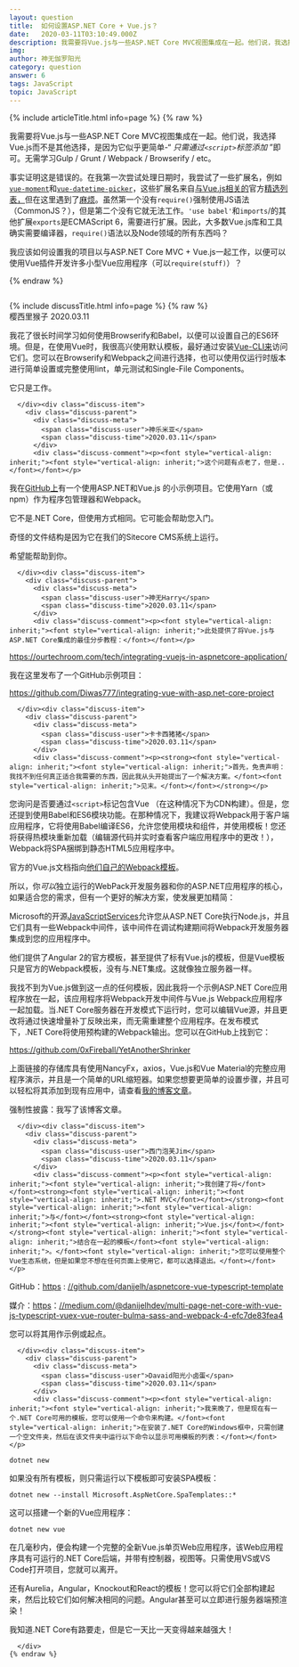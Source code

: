 ```yaml
---
layout: question
title:  如何设置ASP.NET Core + Vue.js？
date:   2020-03-11T03:10:49.000Z
description: 我需要将Vue.js与一些ASP.NET Core MVC视图集成在一起。他们说，我选择Vue.js而不是其他选择，是因为它似乎更简单-“ 只需通过<sc...
img: 
author: 神无伽罗阳光
category: question
answer: 6
tags: JavaScript
topic: JavaScript
---
```

<div class="article-root">
  <div class="article">
    {% include articleTitle.html info=page %}
    {% raw %}
    <div class="article-content"><p><font style="vertical-align: inherit;"><font style="vertical-align: inherit;">我需要将Vue.js与一些ASP.NET Core MVC视图集成在一起。</font><font style="vertical-align: inherit;">他们说，</font><font style="vertical-align: inherit;">我选择Vue.js而不是其他选择，是因为它似乎更简单-“ </font></font><em><font style="vertical-align: inherit;"><font style="vertical-align: inherit;">只需通过</font></font><code>&lt;script&gt;</code><font style="vertical-align: inherit;"><font style="vertical-align: inherit;">标签添加</font></font></em><font style="vertical-align: inherit;"><font style="vertical-align: inherit;"> ”即可。</font><font style="vertical-align: inherit;">无需学习Gulp / Grunt / Webpack / Browserify / etc。</font></font></p>

<p><font style="vertical-align: inherit;"><font style="vertical-align: inherit;">事实证明这是错误的。</font><font style="vertical-align: inherit;">在我第一次尝试处理日期时，我尝试了一些扩展名，例如</font></font><a href="https://github.com/brockpetrie/vue-moment" rel="nofollow noreferrer"><code>vue-moment</code></a><font style="vertical-align: inherit;"><font style="vertical-align: inherit;">和</font></font><a href="https://github.com/Haixing-Hu/vue-datetime-picker" rel="nofollow noreferrer"><code>vue-datetime-picker</code></a><font style="vertical-align: inherit;"><font style="vertical-align: inherit;">，</font><font style="vertical-align: inherit;">这些扩展名</font><font style="vertical-align: inherit;">来自</font></font><a href="https://github.com/vuejs/awesome-vue" rel="nofollow noreferrer"><font style="vertical-align: inherit;"><font style="vertical-align: inherit;">与Vue.js相关的</font></font></a><font style="vertical-align: inherit;"><font style="vertical-align: inherit;">官方</font><a href="https://github.com/vuejs/awesome-vue" rel="nofollow noreferrer"><font style="vertical-align: inherit;">精选列表，</font></a><font style="vertical-align: inherit;">但在这里遇到了</font><a href="https://github.com/vuejs/awesome-vue" rel="nofollow noreferrer"><font style="vertical-align: inherit;">麻烦</font></a><font style="vertical-align: inherit;">。</font><font style="vertical-align: inherit;">虽然第一个没有</font></font><code>require()</code><font style="vertical-align: inherit;"><font style="vertical-align: inherit;">强制</font><font style="vertical-align: inherit;">使用</font><font style="vertical-align: inherit;">JS语法（CommonJS？），但是第二个没有它就无法工作。</font></font><code>'use babel'</code><font style="vertical-align: inherit;"><font style="vertical-align: inherit;">和</font></font><code>imports</code><font style="vertical-align: inherit;"><font style="vertical-align: inherit;">/的</font><font style="vertical-align: inherit;">其他扩展</font></font><code>exports</code><font style="vertical-align: inherit;"><font style="vertical-align: inherit;">是ECMAScript 6，需要进行</font><font style="vertical-align: inherit;">扩展</font><font style="vertical-align: inherit;">。</font><font style="vertical-align: inherit;">因此，大多数Vue.js库和工具确实需要编译器，</font></font><code>require()</code><font style="vertical-align: inherit;"><font style="vertical-align: inherit;">语法以及Node领域的所有东西吗？</font></font></p>

<p><font style="vertical-align: inherit;"><font style="vertical-align: inherit;">我应该如何设置我的项目以与ASP.NET Core MVC + Vue.js一起工作，以便可以使用Vue插件开发许多小型Vue应用程序（可以</font></font><code>require(stuff)</code><font style="vertical-align: inherit;"><font style="vertical-align: inherit;">）？</font></font></p></div>
    {% endraw %}
  </div>
  <p style="height: 0;width:0;overflow: hidden;"> 第587篇《如何设置ASP.NET Core + Vue.js？》来自Winter(https://github.com/aiyld/aiyld.github.io)的站点</p>
  <div class="discuss-wrapper">
    {% include discussTitle.html info=page %}
    {% raw %}
    <div class="discuss-item">
        <div class="discuss-parent">
          <div class="discuss-meta">
            <span class="discuss-user">樱西里猴子</span>
            <span class="discuss-time">2020.03.11</span>
          </div>
          <div class="discuss-comment"><p><font style="vertical-align: inherit;"><font style="vertical-align: inherit;">我花了很长时间学习如何使用Browserify和Babel，以便可以设置自己的ES6环境。</font><font style="vertical-align: inherit;">但是，在使用Vue时，我很高兴使用默认模板，最好通过安装</font></font><a href="https://github.com/vuejs/vue-cli" rel="nofollow noreferrer"><font style="vertical-align: inherit;"><font style="vertical-align: inherit;">Vue-CLI来</font></font></a><font style="vertical-align: inherit;"><font style="vertical-align: inherit;">访问它们</font><font style="vertical-align: inherit;">。</font><font style="vertical-align: inherit;">您可以在Browserify和Webpack之间进行选择，也可以使用仅运行时版本进行简单设置或完整使用lint，单元测试和Single-File Components。</font></font></p>

<p><font style="vertical-align: inherit;"><font style="vertical-align: inherit;">它只是工作。</font></font></p></div>
        </div>
        
      </div><div class="discuss-item">
        <div class="discuss-parent">
          <div class="discuss-meta">
            <span class="discuss-user">神乐米亚</span>
            <span class="discuss-time">2020.03.11</span>
          </div>
          <div class="discuss-comment"><p><font style="vertical-align: inherit;"><font style="vertical-align: inherit;">这个问题有点老了，但是..</font></font></p>

<p><font style="vertical-align: inherit;"><font style="vertical-align: inherit;">我在</font></font><a href="https://github.com/pimboden/Web12VueAspx" rel="nofollow noreferrer"><font style="vertical-align: inherit;"><font style="vertical-align: inherit;">GitHub上</font></font></a><font style="vertical-align: inherit;"><font style="vertical-align: inherit;">有一个</font><font style="vertical-align: inherit;">使用ASP.NET和Vue.js </font><font style="vertical-align: inherit;">的小示例项目。</font><font style="vertical-align: inherit;">它使用Yarn（或npm）作为程序包管理器和Webpack。</font></font></p>

<p><font style="vertical-align: inherit;"><font style="vertical-align: inherit;">它不是.NET Core，但使用方式相同。</font><font style="vertical-align: inherit;">它可能会帮助您入门。</font></font></p>

<p><font style="vertical-align: inherit;"><font style="vertical-align: inherit;">奇怪的文件结构是因为它在我们的Sitecore CMS系统上运行。</font></font></p>

<p><font style="vertical-align: inherit;"><font style="vertical-align: inherit;">希望能帮助到你。</font></font></p></div>
        </div>
        
      </div><div class="discuss-item">
        <div class="discuss-parent">
          <div class="discuss-meta">
            <span class="discuss-user">神无Harry</span>
            <span class="discuss-time">2020.03.11</span>
          </div>
          <div class="discuss-comment"><p><font style="vertical-align: inherit;"><font style="vertical-align: inherit;">此处提供了将Vue.js与ASP.NET Core集成的最佳分步教程：</font></font></p>

<p><a href="https://ourtechroom.com/tech/integrating-vuejs-in-aspnetcore-application/" rel="nofollow noreferrer"><font style="vertical-align: inherit;"><font style="vertical-align: inherit;">https://ourtechroom.com/tech/integrating-vuejs-in-aspnetcore-application/</font></font></a></p>

<p><font style="vertical-align: inherit;"><font style="vertical-align: inherit;">我在这里发布了一个GitHub示例项目：</font></font></p>

<p><a href="https://github.com/Diwas777/integrating-vue-with-asp.net-core-project" rel="nofollow noreferrer"><font style="vertical-align: inherit;"><font style="vertical-align: inherit;">https://github.com/Diwas777/integrating-vue-with-asp.net-core-project</font></font></a></p></div>
        </div>
        
      </div><div class="discuss-item">
        <div class="discuss-parent">
          <div class="discuss-meta">
            <span class="discuss-user">卡卡西猪猪</span>
            <span class="discuss-time">2020.03.11</span>
          </div>
          <div class="discuss-comment"><p><strong><font style="vertical-align: inherit;"><font style="vertical-align: inherit;">首先，免责声明：我找不到任何真正适合我需要的东西，因此我从头开始提出了一个解决方案。</font><font style="vertical-align: inherit;">见末。</font></font></strong></p>

<p><font style="vertical-align: inherit;"><font style="vertical-align: inherit;">您询问是否要通过</font></font><code>&lt;script&gt;</code><font style="vertical-align: inherit;"><font style="vertical-align: inherit;">标记</font><font style="vertical-align: inherit;">包含Vue </font><font style="vertical-align: inherit;">（在这种情况下为CDN构建）。</font><font style="vertical-align: inherit;">但是，您还提到使用Babel和ES6模块功能。</font><font style="vertical-align: inherit;">在那种情况下，我建议将Webpack用于客户端应用程序，它将使用Babel编译ES6，允许您使用模块和组件，并使用模板！</font><font style="vertical-align: inherit;">您还将获得热模块重新加载（编辑源代码并实时查看客户端应用程序中的更改！），Webpack将SPA捆绑到静态HTML5应用程序中。</font></font></p>

<p><font style="vertical-align: inherit;"><font style="vertical-align: inherit;">官方的Vue.js文档指向</font></font><a href="https://vuejs.org/v2/guide/installation.html#CLI" rel="nofollow noreferrer"><font style="vertical-align: inherit;"><font style="vertical-align: inherit;">他们自己的Webpack模板</font></font></a><font style="vertical-align: inherit;"><font style="vertical-align: inherit;">。</font></font></p>

<p><font style="vertical-align: inherit;"><font style="vertical-align: inherit;">所以，你</font></font><em><font style="vertical-align: inherit;"><font style="vertical-align: inherit;">可以</font></font></em><font style="vertical-align: inherit;"><font style="vertical-align: inherit;">独立运行的WebPack开发服务器和你的ASP.NET应用程序的核心，如果适合您的需求，但有一个更好的解决方案，使发展更加精简：</font></font></p>

<p><font style="vertical-align: inherit;"><font style="vertical-align: inherit;">Microsoft的开源</font></font><a href="https://github.com/aspnet/JavaScriptServices" rel="nofollow noreferrer"><font style="vertical-align: inherit;"><font style="vertical-align: inherit;">JavaScriptServices</font></font></a><font style="vertical-align: inherit;"><font style="vertical-align: inherit;">允许您从ASP.NET Core执行Node.js，并且它们具有一些Webpack中间件，该中间件在调试构建期间将Webpack开发服务器集成到您的应用程序中。</font></font></p>

<p><font style="vertical-align: inherit;"><font style="vertical-align: inherit;">他们提供了Angular 2的官方模板，甚至提供了标有Vue.js的模板，但是Vue模板只是官方的Webpack模板，没有与.NET集成。</font><font style="vertical-align: inherit;">这就像独立服务器一样。</font></font></p>

<p><font style="vertical-align: inherit;"><font style="vertical-align: inherit;">我找不到为Vue.js做到这一点的任何模板，因此我将一个示例ASP.NET Core应用程序放在一起，该应用程序将Webpack开发中间件与Vue.js Webpack应用程序一起加载。</font><font style="vertical-align: inherit;">当.NET Core服务器在开发模式下运行时，您可以编辑Vue源，并且更改将通过快速增量补丁反映出来，而无需重建整个应用程序。</font><font style="vertical-align: inherit;">在发布模式下，.NET Core将使用预构建的Webpack输出。</font><font style="vertical-align: inherit;">您可以在GitHub上找到它：</font></font></p>

<p><a href="https://github.com/0xFireball/YetAnotherShrinker" rel="nofollow noreferrer"><font style="vertical-align: inherit;"><font style="vertical-align: inherit;">https://github.com/0xFireball/YetAnotherShrinker</font></font></a></p>

<p><font style="vertical-align: inherit;"><font style="vertical-align: inherit;">上面链接的存储库具有使用NancyFx，axios，Vue.js和Vue Material的完整应用程序演示，并且是一个简单的URL缩短器。</font><font style="vertical-align: inherit;">如果您想要更简单的设置步骤，并且可以轻松将其添加到现有应用中，请查看</font></font><a href="https://blog.iridiumion.xyz/tutorials/2016/12/13/aspnetcore-vuejs-2/" rel="nofollow noreferrer"><font style="vertical-align: inherit;"><font style="vertical-align: inherit;">我的博客文章</font></font></a><font style="vertical-align: inherit;"><font style="vertical-align: inherit;">。</font></font></p>

<p><font style="vertical-align: inherit;"><font style="vertical-align: inherit;">强制性披露：我写了该博客文章。</font></font></p></div>
        </div>
        
      </div><div class="discuss-item">
        <div class="discuss-parent">
          <div class="discuss-meta">
            <span class="discuss-user">西门泡芙Jim</span>
            <span class="discuss-time">2020.03.11</span>
          </div>
          <div class="discuss-comment"><p><font style="vertical-align: inherit;"><font style="vertical-align: inherit;">我创建了将</font></font><strong><font style="vertical-align: inherit;"><font style="vertical-align: inherit;">.NET MVC</font></font></strong><font style="vertical-align: inherit;"><font style="vertical-align: inherit;">与</font></font><strong><font style="vertical-align: inherit;"><font style="vertical-align: inherit;">Vue.js</font></font></strong><font style="vertical-align: inherit;"><font style="vertical-align: inherit;">结合在一起的模板</font><font style="vertical-align: inherit;">。</font><font style="vertical-align: inherit;">您可以使用整个Vue生态系统，但是如果您不想在任何页面上使用它，都可以选择退出。</font></font></p>

<p><font style="vertical-align: inherit;"><font style="vertical-align: inherit;">GitHub：</font><a href="https://github.com/danijelh/aspnetcore-vue-typescript-template" rel="nofollow noreferrer"><font style="vertical-align: inherit;">https</font></a><font style="vertical-align: inherit;"> : </font></font><a href="https://github.com/danijelh/aspnetcore-vue-typescript-template" rel="nofollow noreferrer"><font style="vertical-align: inherit;"><font style="vertical-align: inherit;">//github.com/danijelh/aspnetcore-vue-typescript-template</font></font></a></p>

<p><font style="vertical-align: inherit;"><font style="vertical-align: inherit;">媒介：</font><a href="https://medium.com/@danijelhdev/multi-page-net-core-with-vue-js-typescript-vuex-vue-router-bulma-sass-and-webpack-4-efc7de83fea4" rel="nofollow noreferrer"><font style="vertical-align: inherit;">https</font></a><font style="vertical-align: inherit;">：</font></font><a href="https://medium.com/@danijelhdev/multi-page-net-core-with-vue-js-typescript-vuex-vue-router-bulma-sass-and-webpack-4-efc7de83fea4" rel="nofollow noreferrer"><font style="vertical-align: inherit;"><font style="vertical-align: inherit;">//medium.com/@danijelhdev/multi-page-net-core-with-vue-js-typescript-vuex-vue-router-bulma-sass-and-webpack-4-efc7de83fea4</font></font></a></p>

<p><font style="vertical-align: inherit;"><font style="vertical-align: inherit;">您可以将其用作示例或起点。</font></font></p></div>
        </div>
        
      </div><div class="discuss-item">
        <div class="discuss-parent">
          <div class="discuss-meta">
            <span class="discuss-user">Davaid阳光小卤蛋</span>
            <span class="discuss-time">2020.03.11</span>
          </div>
          <div class="discuss-comment"><p><font style="vertical-align: inherit;"><font style="vertical-align: inherit;">我来晚了，但是现在有一个.NET Core可用的模板，您可以使用一个命令来构建。</font><font style="vertical-align: inherit;">在安装了.NET Core的Windows框中，只需创建一个空文件夹，然后在该文件夹中运行以下命令以显示可用模板的列表：</font></font></p>

<pre><code>dotnet new
</code></pre>

<p><font style="vertical-align: inherit;"><font style="vertical-align: inherit;">如果没有所有模板，则只需运行以下模板即可安装SPA模板：</font></font></p>

<pre><code>dotnet new --install Microsoft.AspNetCore.SpaTemplates::*
</code></pre>

<p><font style="vertical-align: inherit;"><font style="vertical-align: inherit;">这可以搭建一个新的Vue应用程序：</font></font></p>

<pre><code>dotnet new vue
</code></pre>

<p><font style="vertical-align: inherit;"><font style="vertical-align: inherit;">在几毫秒内，便会构建一个完整的全新Vue.js单页Web应用程序，该Web应用程序具有可运行的.NET Core后端，并带有控制器，视图等。</font><font style="vertical-align: inherit;">只需使用VS或VS Code打开项目，您就可以离开。</font></font></p>

<p><font style="vertical-align: inherit;"><font style="vertical-align: inherit;">还有Aurelia，Angular，Knockout和React的模板！</font><font style="vertical-align: inherit;">您可以将它们全部构建起来，然后比较它们如何解决相同的问题。</font><font style="vertical-align: inherit;">Angular甚至可以立即进行服务器端预渲染！</font></font></p>

<p><font style="vertical-align: inherit;"><font style="vertical-align: inherit;">我知道.NET Core有路要走，但是它一天比一天变得越来越强大！</font></font></p></div>
        </div>
        
      </div>
    {% endraw %}
  </div>
<div>
